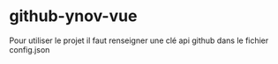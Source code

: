 ﻿# github-ynov-vue

Pour utiliser le projet il faut renseigner une clé api github dans le fichier config.json
